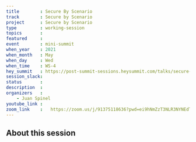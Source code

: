 ```yaml
---
title        : Secure By Scenario
track        : Secure by Scenario
project      : Secure by Scenario
type         : working-session
topics       :
featured     :
event        : mini-summit
when_year    : 2021
when_month   : May
when_day     : Wed
when_time    : WS-4
hey_summit   : https://post-summit-sessions.heysummit.com/talks/secure-by-scenario-4
session_slack:
status       : 
description  :
organizers   :
    - Juan Spinel
youtube_link : 
zoom_link    :   https://zoom.us/j/91375118636?pwd=ei9hNmZzT3NLR3NYNEdTOEl4c09hUT09
---
```


## About this session
